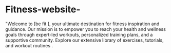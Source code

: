 # Fitness-website-
  "Welcome to [be fit ], your ultimate destination for fitness inspiration and guidance. Our mission is to empower you to reach your health and wellness goals through expert-led workouts, personalized training plans, and a supportive community.  Explore our extensive library of exercises, tutorials, and workout routines .
